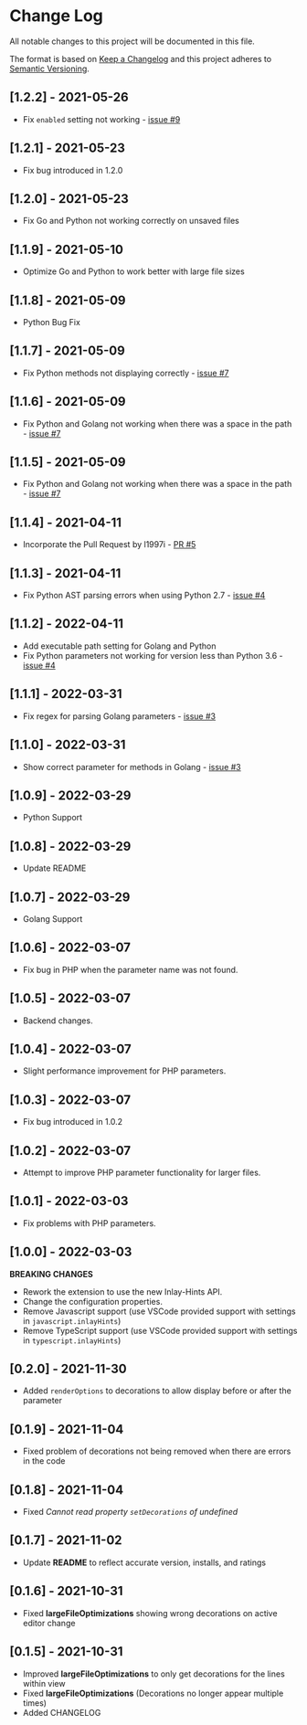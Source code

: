 # Change Log

All notable changes to this project will be documented in this file.

The format is based on [Keep a Changelog](http://keepachangelog.com/)
and this project adheres to [Semantic Versioning](http://semver.org/).

## [1.2.2] - 2021-05-26

- Fix `enabled` setting not working - [issue #9](https://github.com/RobertOstermann/vscode-inline-parameters/issues/9)

## [1.2.1] - 2021-05-23

- Fix bug introduced in 1.2.0

## [1.2.0] - 2021-05-23

- Fix Go and Python not working correctly on unsaved files

## [1.1.9] - 2021-05-10

- Optimize Go and Python to work better with large file sizes

## [1.1.8] - 2021-05-09

- Python Bug Fix

## [1.1.7] - 2021-05-09

- Fix Python methods not displaying correctly - [issue #7](https://github.com/RobertOstermann/vscode-inline-parameters/issues/7)

## [1.1.6] - 2021-05-09

- Fix Python and Golang not working when there was a space in the path - [issue #7](https://github.com/RobertOstermann/vscode-inline-parameters/issues/7)

## [1.1.5] - 2021-05-09

- Fix Python and Golang not working when there was a space in the path - [issue #7](https://github.com/RobertOstermann/vscode-inline-parameters/issues/7)

## [1.1.4] - 2021-04-11

- Incorporate the Pull Request by l1997i - [PR #5](https://github.com/RobertOstermann/vscode-inline-parameters/pull/5)

## [1.1.3] - 2021-04-11

- Fix Python AST parsing errors when using Python 2.7 - [issue #4](https://github.com/RobertOstermann/vscode-inline-parameters/issues/4)

## [1.1.2] - 2022-04-11

- Add executable path setting for Golang and Python
- Fix Python parameters not working for version less than Python 3.6 - [issue #4](https://github.com/RobertOstermann/vscode-inline-parameters/issues/4)

## [1.1.1] - 2022-03-31

- Fix regex for parsing Golang parameters - [issue #3](https://github.com/RobertOstermann/vscode-inline-parameters/issues/3)

## [1.1.0] - 2022-03-31

- Show correct parameter for methods in Golang - [issue #3](https://github.com/RobertOstermann/vscode-inline-parameters/issues/3)

## [1.0.9] - 2022-03-29

- Python Support

## [1.0.8] - 2022-03-29

- Update README

## [1.0.7] - 2022-03-29

- Golang Support

## [1.0.6] - 2022-03-07

- Fix bug in PHP when the parameter name was not found.

## [1.0.5] - 2022-03-07

- Backend changes.

## [1.0.4] - 2022-03-07

- Slight performance improvement for PHP parameters.

## [1.0.3] - 2022-03-07

- Fix bug introduced in 1.0.2

## [1.0.2] - 2022-03-07

- Attempt to improve PHP parameter functionality for larger files.

## [1.0.1] - 2022-03-03

- Fix problems with PHP parameters.

## [1.0.0] - 2022-03-03

**BREAKING CHANGES**

- Rework the extension to use the new Inlay-Hints API.
- Change the configuration properties.
- Remove Javascript support (use VSCode provided support with settings in `javascript.inlayHints`)
- Remove TypeScript support (use VSCode provided support with settings in `typescript.inlayHints`)

## [0.2.0] - 2021-11-30

- Added `renderOptions` to decorations to allow display before or after the parameter

## [0.1.9] - 2021-11-04

- Fixed problem of decorations not being removed when there are errors in the code

## [0.1.8] - 2021-11-04

- Fixed _Cannot read property `setDecorations` of undefined_

## [0.1.7] - 2021-11-02

- Update **README** to reflect accurate version, installs, and ratings

## [0.1.6] - 2021-10-31

- Fixed **largeFileOptimizations** showing wrong decorations on active editor change

## [0.1.5] - 2021-10-31

- Improved **largeFileOptimizations** to only get decorations for the lines within view
- Fixed **largeFileOptimizations** (Decorations no longer appear multiple times)
- Added CHANGELOG
